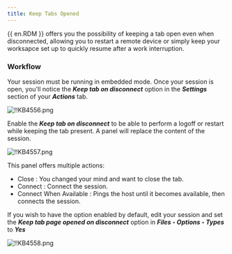 ```yaml
---
title: Keep Tabs Opened
---
```

{{ en.RDM }} offers you the possibility of keeping a tab open even when disconnected, allowing you to restart a remote device or simply keep your worksapce set up to quickly resume after a work interruption.

### Workflow

Your session must be running in embedded mode. Once your session is open, you'll notice the ***Keep tab on disconnect*** option in the ***Settings*** section of your ***Actions*** tab.  

![!!KB4556.png](https://webdevolutions.azureedge.net/docs/en/kb/KB4556.png)  

Enable the ***Keep tab on disconnect*** to be able to perform a logoff or restart while keeping the tab present. A panel will replace the content of the session.  

![!!KB4557.png](https://webdevolutions.azureedge.net/docs/en/kb/KB4557.png)  

This panel offers multiple actions:  

* Close : You changed your mind and want to close the tab.
* Connect : Connect the session.
* Connect When Available : Pings the host until it becomes available, then connects the session.  

If you wish to have the option enabled by default, edit your session and set the ***Keep tab page opened on disconnect*** option in ***Files - Options - Types*** to ***Yes***  

![!!KB4558.png](https://webdevolutions.azureedge.net/docs/en/kb/KB4558.png)
